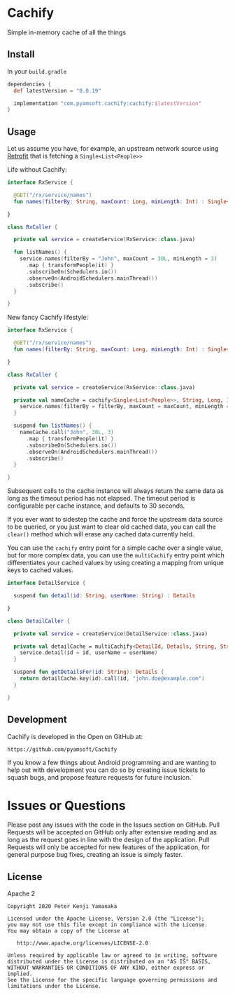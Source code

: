 # Cachify

Simple in-memory cache of all the things

## Install

In your `build.gradle`

```gradle
dependencies {
  def latestVersion = "0.0.19"

  implementation "com.pyamsoft.cachify:cachify:$latestVersion"
}
```

## Usage

Let us assume you have, for example, an upstream network source using
[Retrofit](https://github.com/square/retrofit) that is fetching a `Single<List<People>>`

Life without Cachify:
```kotlin
interface RxService {

  @GET("/rx/service/names")
  fun names(filterBy: String, maxCount: Long, minLength: Int) : Single<List<People>>

}

class RxCaller {

  private val service = createService(RxService::class.java)

  fun listNames() {
    service.names(filterBy = "John", maxCount = 30L, minLength = 3)
      .map { transformPeople(it) }
      .subscribeOn(Schedulers.io())
      .observeOn(AndroidSchedulers.mainThread())
      .subscribe()
  }

}
```

New fancy Cachify lifestyle:
```kotlin
interface RxService {

  @GET("/rx/service/names")
  fun names(filterBy: String, maxCount: Long, minLength: Int) : Single<List<People>>

}

class RxCaller {

  private val service = createService(RxService::class.java)

  private val nameCache = cachify<Single<List<People>>, String, Long, Int> { filterBy, maxCount, minLength ->
    service.names(filterBy = filterBy, maxCount = maxCount, minLength = minLength)
  }

  suspend fun listNames() {
    nameCache.call("John", 30L, 3)
      .map { transformPeople(it) }
      .subscribeOn(Schedulers.io())
      .observeOn(AndroidSchedulers.mainThread())
      .subscribe()
  }

}
```

Subsequent calls to the cache instance will always return the same data as
long as the timeout period has not elapsed. The timeout period is configurable
per cache instance, and defaults to 30 seconds.

If you ever want to sidestep the cache and force the upstream data source to be
queried, or you just want to clear old cached data, you can call the `clear()` method
which will erase any cached data currently held.

You can use the `cachify` entry point for a simple cache over a single value, but for more
complex data, you can use the `multiCachify` entry point which differentiates your cached values
by using creating a mapping from unique keys to cached values.

```kotlin
interface DetailService {

  suspend fun detail(id: String, userName: String) : Details

}

class DetailCaller {

  private val service = createService(DetailService::class.java)

  private val detailCache = multiCachify<DetailId, Details, String, String> { id, userName ->
    service.detail(id = id, userName = userName)
  }

  suspend fun getDetailsFor(id: String): Details {
    return detailCache.key(id).call(id, "john.doe@example.com")
  }

}
```

## Development

Cachify is developed in the Open on GitHub at:
```
https://github.com/pyamsoft/Cachify
```
If you know a few things about Android programming and are wanting to help
out with development you can do so by creating issue tickets to squash bugs,
and propose feature requests for future inclusion.`

# Issues or Questions

Please post any issues with the code in the Issues section on GitHub. Pull Requests
will be accepted on GitHub only after extensive reading and as long as the request
goes in line with the design of the application. Pull Requests will only be
accepted for new features of the application, for general purpose bug fixes, creating
an issue is simply faster.

## License

Apache 2

```
Copyright 2020 Peter Kenji Yamanaka

Licensed under the Apache License, Version 2.0 (the "License");
you may not use this file except in compliance with the License.
You may obtain a copy of the License at

   http://www.apache.org/licenses/LICENSE-2.0

Unless required by applicable law or agreed to in writing, software
distributed under the License is distributed on an "AS IS" BASIS,
WITHOUT WARRANTIES OR CONDITIONS OF ANY KIND, either express or implied.
See the License for the specific language governing permissions and
limitations under the License.
```

